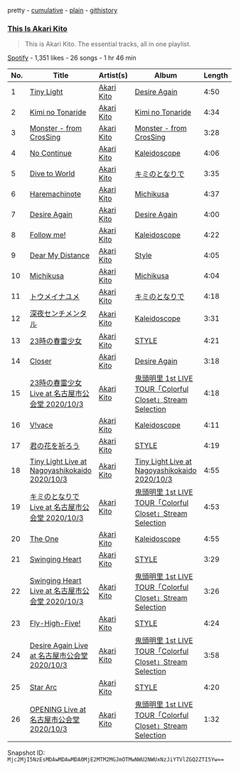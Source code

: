 pretty - [cumulative](/playlists/cumulative/37i9dQZF1DZ06evO3r997y.md) - [plain](/playlists/plain/37i9dQZF1DZ06evO3r997y) - [githistory](https://github.githistory.xyz/mackorone/spotify-playlist-archive/blob/main/playlists/plain/37i9dQZF1DZ06evO3r997y)

### [This Is Akari Kito](https://open.spotify.com/playlist/37i9dQZF1DZ06evO3r997y)

> This is Akari Kito\. The essential tracks, all in one playlist.

[Spotify](https://open.spotify.com/user/spotify) - 1,351 likes - 26 songs - 1 hr 46 min

| No. | Title | Artist(s) | Album | Length |
|---|---|---|---|---|
| 1 | [Tiny Light](https://open.spotify.com/track/3nMWM6o4pD6lAkDRPdcqvh) | [Akari Kito](https://open.spotify.com/artist/5PFOljHpjdOGpyP34FGr8S) | [Desire Again](https://open.spotify.com/album/1TNoCgbem1kKPGUgZRH2AK) | 4:50 |
| 2 | [Kimi no Tonaride](https://open.spotify.com/track/38LULZ1VrM0u9p13WT7JlZ) | [Akari Kito](https://open.spotify.com/artist/5PFOljHpjdOGpyP34FGr8S) | [Kimi no Tonaride](https://open.spotify.com/album/23CWIjCLZrE3FfZbCRQ90A) | 4:34 |
| 3 | [Monster \- from CrosSing](https://open.spotify.com/track/1Hv6sMKytVlsvVao1oErWd) | [Akari Kito](https://open.spotify.com/artist/5PFOljHpjdOGpyP34FGr8S) | [Monster \- from CrosSing](https://open.spotify.com/album/0m8OQ9Xl9id1RJ4uoZf9uQ) | 3:28 |
| 4 | [No Continue](https://open.spotify.com/track/1t0A9qPEyOEW48bj3QiXgr) | [Akari Kito](https://open.spotify.com/artist/5PFOljHpjdOGpyP34FGr8S) | [Kaleidoscope](https://open.spotify.com/album/3TyoqTtXHujGQBJ9LAA32n) | 4:06 |
| 5 | [Dive to World](https://open.spotify.com/track/3Yisssl9wA0HWNSpLf1BfI) | [Akari Kito](https://open.spotify.com/artist/5PFOljHpjdOGpyP34FGr8S) | [キミのとなりで](https://open.spotify.com/album/3GkNqM2Rt71iqw0kbS0zTm) | 3:35 |
| 6 | [Haremachinote](https://open.spotify.com/track/7Dqkjap4ckvMiDYoPnO0aU) | [Akari Kito](https://open.spotify.com/artist/5PFOljHpjdOGpyP34FGr8S) | [Michikusa](https://open.spotify.com/album/4lHjeSfvndzpJcpUQBPYRS) | 4:37 |
| 7 | [Desire Again](https://open.spotify.com/track/54a0azbxaptJ2rHofB7OzD) | [Akari Kito](https://open.spotify.com/artist/5PFOljHpjdOGpyP34FGr8S) | [Desire Again](https://open.spotify.com/album/1TNoCgbem1kKPGUgZRH2AK) | 4:00 |
| 8 | [Follow me!](https://open.spotify.com/track/53VABfq0LKJa6Ru7ZNaZAi) | [Akari Kito](https://open.spotify.com/artist/5PFOljHpjdOGpyP34FGr8S) | [Kaleidoscope](https://open.spotify.com/album/7sUJB7RcSlzbww6NLR3TyU) | 4:22 |
| 9 | [Dear My Distance](https://open.spotify.com/track/2Hskil6dTjYz6bHF0WUIw9) | [Akari Kito](https://open.spotify.com/artist/5PFOljHpjdOGpyP34FGr8S) | [Style](https://open.spotify.com/album/4qiC4VYeLzUiRS06HUH47P) | 4:05 |
| 10 | [Michikusa](https://open.spotify.com/track/1sMsGkaKnv4x1F0ssDJcQp) | [Akari Kito](https://open.spotify.com/artist/5PFOljHpjdOGpyP34FGr8S) | [Michikusa](https://open.spotify.com/album/4lHjeSfvndzpJcpUQBPYRS) | 4:04 |
| 11 | [トウメイナユメ](https://open.spotify.com/track/6VNvK8OTmrrw4TJ3mKuEX5) | [Akari Kito](https://open.spotify.com/artist/5PFOljHpjdOGpyP34FGr8S) | [キミのとなりで](https://open.spotify.com/album/3GkNqM2Rt71iqw0kbS0zTm) | 4:18 |
| 12 | [深夜センチメンタル](https://open.spotify.com/track/1VFiqzQ8xiq7fdbM9q4kxN) | [Akari Kito](https://open.spotify.com/artist/5PFOljHpjdOGpyP34FGr8S) | [Kaleidoscope](https://open.spotify.com/album/7sUJB7RcSlzbww6NLR3TyU) | 3:31 |
| 13 | [23時の春雷少女](https://open.spotify.com/track/1LL34cI74PJCGJq6i3o5s1) | [Akari Kito](https://open.spotify.com/artist/5PFOljHpjdOGpyP34FGr8S) | [STYLE](https://open.spotify.com/album/2QFDuTNbTa8HGukQx4e5bL) | 4:21 |
| 14 | [Closer](https://open.spotify.com/track/7kwA5rCeqFbExV7AAq7tuM) | [Akari Kito](https://open.spotify.com/artist/5PFOljHpjdOGpyP34FGr8S) | [Desire Again](https://open.spotify.com/album/1TNoCgbem1kKPGUgZRH2AK) | 3:18 |
| 15 | [23時の春雷少女 Live at 名古屋市公会堂 2020/10/3](https://open.spotify.com/track/6UlS8qU6OyXMHI7LkiwyhR) | [Akari Kito](https://open.spotify.com/artist/5PFOljHpjdOGpyP34FGr8S) | [鬼頭明里 1st LIVE TOUR「Colorful Closet」Stream Selection](https://open.spotify.com/album/6QVsSElEJnjlZO0uNqUfzE) | 4:18 |
| 16 | [V!vace](https://open.spotify.com/track/5YPWxhL7wOVsm6hP9XClnm) | [Akari Kito](https://open.spotify.com/artist/5PFOljHpjdOGpyP34FGr8S) | [Kaleidoscope](https://open.spotify.com/album/7sUJB7RcSlzbww6NLR3TyU) | 4:11 |
| 17 | [君の花を祈ろう](https://open.spotify.com/track/0ME3fGpjFjsZ1avHbZ2Lin) | [Akari Kito](https://open.spotify.com/artist/5PFOljHpjdOGpyP34FGr8S) | [STYLE](https://open.spotify.com/album/2QFDuTNbTa8HGukQx4e5bL) | 4:19 |
| 18 | [Tiny Light Live at Nagoyashikokaido 2020/10/3](https://open.spotify.com/track/5zpU1HBbzRG6SEEcDV110T) | [Akari Kito](https://open.spotify.com/artist/5PFOljHpjdOGpyP34FGr8S) | [Tiny Light Live at Nagoyashikokaido 2020/10/3](https://open.spotify.com/album/1lagESEbbM09Kw25B5DEgY) | 4:55 |
| 19 | [キミのとなりで Live at 名古屋市公会堂 2020/10/3](https://open.spotify.com/track/1NmGeXILbZ0MWQPH3bJHr8) | [Akari Kito](https://open.spotify.com/artist/5PFOljHpjdOGpyP34FGr8S) | [鬼頭明里 1st LIVE TOUR「Colorful Closet」Stream Selection](https://open.spotify.com/album/6QVsSElEJnjlZO0uNqUfzE) | 4:53 |
| 20 | [The One](https://open.spotify.com/track/0XEDEl9QWJhr0dSyp0frlF) | [Akari Kito](https://open.spotify.com/artist/5PFOljHpjdOGpyP34FGr8S) | [Kaleidoscope](https://open.spotify.com/album/7sUJB7RcSlzbww6NLR3TyU) | 4:55 |
| 21 | [Swinging Heart](https://open.spotify.com/track/0yAegrVbCDH2i3VVKzwpqu) | [Akari Kito](https://open.spotify.com/artist/5PFOljHpjdOGpyP34FGr8S) | [STYLE](https://open.spotify.com/album/2QFDuTNbTa8HGukQx4e5bL) | 3:29 |
| 22 | [Swinging Heart Live at 名古屋市公会堂 2020/10/3](https://open.spotify.com/track/2RjE7zHY0etIifDYKVOGyL) | [Akari Kito](https://open.spotify.com/artist/5PFOljHpjdOGpyP34FGr8S) | [鬼頭明里 1st LIVE TOUR「Colorful Closet」Stream Selection](https://open.spotify.com/album/6QVsSElEJnjlZO0uNqUfzE) | 3:26 |
| 23 | [Fly\-High\-Five!](https://open.spotify.com/track/0jMIYKjbGzbWBWBqU34nZc) | [Akari Kito](https://open.spotify.com/artist/5PFOljHpjdOGpyP34FGr8S) | [STYLE](https://open.spotify.com/album/2QFDuTNbTa8HGukQx4e5bL) | 4:24 |
| 24 | [Desire Again Live at 名古屋市公会堂 2020/10/3](https://open.spotify.com/track/3SV0SxIW8Hom0umB4s8N8X) | [Akari Kito](https://open.spotify.com/artist/5PFOljHpjdOGpyP34FGr8S) | [鬼頭明里 1st LIVE TOUR「Colorful Closet」Stream Selection](https://open.spotify.com/album/6QVsSElEJnjlZO0uNqUfzE) | 3:58 |
| 25 | [Star Arc](https://open.spotify.com/track/4rVJe6WIRlmH808XDC3rYq) | [Akari Kito](https://open.spotify.com/artist/5PFOljHpjdOGpyP34FGr8S) | [STYLE](https://open.spotify.com/album/2QFDuTNbTa8HGukQx4e5bL) | 4:20 |
| 26 | [OPENING Live at 名古屋市公会堂 2020/10/3](https://open.spotify.com/track/7lGqrHJq4niQ5F2GLqNYlE) | [Akari Kito](https://open.spotify.com/artist/5PFOljHpjdOGpyP34FGr8S) | [鬼頭明里 1st LIVE TOUR「Colorful Closet」Stream Selection](https://open.spotify.com/album/6QVsSElEJnjlZO0uNqUfzE) | 1:32 |

Snapshot ID: `Mjc2MjI5NzEsMDAwMDAwMDA0MjE2MTM2MGJmOTMwNWU2NWUxNzJiYTVlZGQ2ZTI5Yw==`

